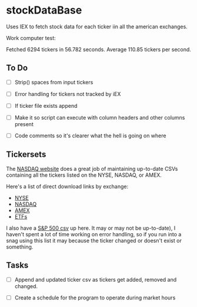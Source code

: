 # stockDataBase

Uses IEX to fetch stock data for each ticker iin all the american exchanges.


Work computer test:

Fetched 6294 tickers in 56.782 seconds. Average 110.85 tickers per second.


## To Do
- [ ] Strip() spaces from input tickers
- [ ] Error handling for tickers not tracked by iEX
- [ ] If ticker file exists append
- [ ] Make it so script can execute with column headers and other columns present
- [ ] Code comments so it's clearer what the hell is going on where


## Tickersets

The <a href="http://www.nasdaq.com/screening/company-list.aspx">NASDAQ website</a> does a great job of maintaining up-to-date CSVs containing all the tickers listed on the NYSE, NASDAQ, or AMEX.

Here's a list of direct download links by exchange:
<ul>
  <li><a href="https://www.nasdaq.com/screening/companies-by-name.aspx?letter=0&exchange=nyse&render=download">NYSE</a></li>
  <li><a href="https://www.nasdaq.com/screening/companies-by-name.aspx?letter=0&exchange=nasdaq&render=download">NASDAQ</a></li>
  <li><a href="https://www.nasdaq.com/screening/companies-by-name.aspx?letter=0&exchange=amex&render=download">AMEX</a></li>
  <li><a href="https://www.nasdaq.com/investing/etfs/etf-finder-results.aspx?download=Yes">ETFs</a></li>
</ul>

I also have a <a href="https://github.com/santarini/batch-stock-scrape/blob/master/sandp500.csv">S&P 500 csv</a> up here. It may or may not be up-to-date), I haven't spent a lot of time working on error handling, so if you run into a snag using this list it may because the ticker changed or doesn't exist or something.


## Tasks

- [ ] Append and updated ticker csv as tickers get added, removed and changed.

- [ ] Create a schedule for the program to operate during market hours
